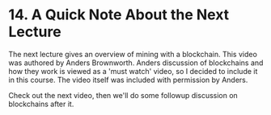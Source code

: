 # 14. A Quick Note About the Next Lecture

The next lecture gives an overview of mining with a blockchain.  This video was authored by Anders Brownworth.  Anders discussion of blockchains and how they work is viewed as a 'must watch' video, so I decided to include it in this course.  The video itself was included with permission by Anders.

Check out the next video, then we'll do some followup discussion on blockchains after it.